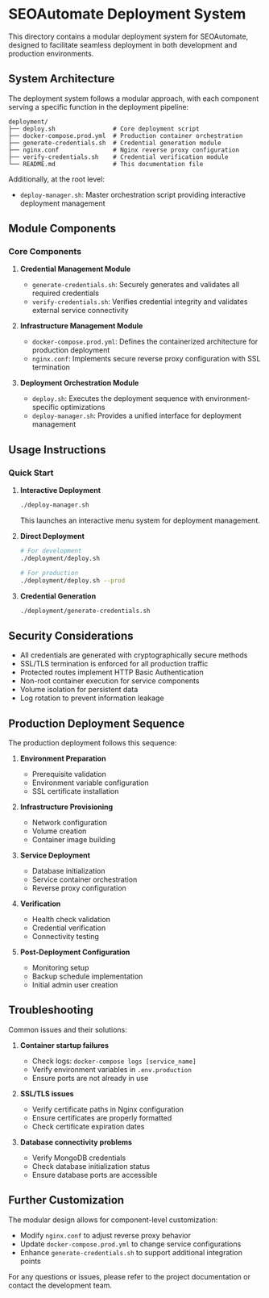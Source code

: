 # SEOAutomate Deployment System

This directory contains a modular deployment system for SEOAutomate, designed to facilitate seamless deployment in both development and production environments.

## System Architecture

The deployment system follows a modular approach, with each component serving a specific function in the deployment pipeline:

```
deployment/
├── deploy.sh                # Core deployment script
├── docker-compose.prod.yml  # Production container orchestration
├── generate-credentials.sh  # Credential generation module
├── nginx.conf               # Nginx reverse proxy configuration
├── verify-credentials.sh    # Credential verification module
└── README.md                # This documentation file
```

Additionally, at the root level:
- `deploy-manager.sh`: Master orchestration script providing interactive deployment management

## Module Components

### Core Components

1. **Credential Management Module**
   - `generate-credentials.sh`: Securely generates and validates all required credentials
   - `verify-credentials.sh`: Verifies credential integrity and validates external service connectivity

2. **Infrastructure Management Module**
   - `docker-compose.prod.yml`: Defines the containerized architecture for production deployment
   - `nginx.conf`: Implements secure reverse proxy configuration with SSL termination

3. **Deployment Orchestration Module**
   - `deploy.sh`: Executes the deployment sequence with environment-specific optimizations
   - `deploy-manager.sh`: Provides a unified interface for deployment management

## Usage Instructions

### Quick Start

1. **Interactive Deployment**
   ```bash
   ./deploy-manager.sh
   ```
   This launches an interactive menu system for deployment management.

2. **Direct Deployment**
   ```bash
   # For development
   ./deployment/deploy.sh
   
   # For production
   ./deployment/deploy.sh --prod
   ```

3. **Credential Generation**
   ```bash
   ./deployment/generate-credentials.sh
   ```

## Security Considerations

- All credentials are generated with cryptographically secure methods
- SSL/TLS termination is enforced for all production traffic
- Protected routes implement HTTP Basic Authentication
- Non-root container execution for service components
- Volume isolation for persistent data
- Log rotation to prevent information leakage

## Production Deployment Sequence

The production deployment follows this sequence:

1. **Environment Preparation**
   - Prerequisite validation
   - Environment variable configuration
   - SSL certificate installation

2. **Infrastructure Provisioning**
   - Network configuration
   - Volume creation
   - Container image building

3. **Service Deployment**
   - Database initialization
   - Service container orchestration
   - Reverse proxy configuration

4. **Verification**
   - Health check validation
   - Credential verification
   - Connectivity testing

5. **Post-Deployment Configuration**
   - Monitoring setup
   - Backup schedule implementation
   - Initial admin user creation

## Troubleshooting

Common issues and their solutions:

1. **Container startup failures**
   - Check logs: `docker-compose logs [service_name]`
   - Verify environment variables in `.env.production`
   - Ensure ports are not already in use

2. **SSL/TLS issues**
   - Verify certificate paths in Nginx configuration
   - Ensure certificates are properly formatted
   - Check certificate expiration dates

3. **Database connectivity problems**
   - Verify MongoDB credentials
   - Check database initialization status
   - Ensure database ports are accessible

## Further Customization

The modular design allows for component-level customization:

- Modify `nginx.conf` to adjust reverse proxy behavior
- Update `docker-compose.prod.yml` to change service configurations
- Enhance `generate-credentials.sh` to support additional integration points

For any questions or issues, please refer to the project documentation or contact the development team.
